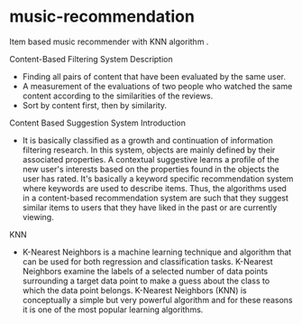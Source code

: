 # music-recommendation
Item based music recommender with KNN algorithm .

Content-Based Filtering System Description
- Finding all pairs of content that have been evaluated by the same user.
- A measurement of the evaluations of two people who watched the same content according to the similarities of the reviews.
- Sort by content first, then by similarity.

Content Based Suggestion System Introduction
- It is basically classified as a growth and continuation of information filtering research. In this system, objects are mainly defined by their associated properties. A contextual suggestive learns a profile of the new user's interests based on the properties found in the objects the user has rated. It's basically a keyword specific recommendation system where keywords are used to describe items. Thus, the algorithms used in a content-based recommendation system are such that they suggest similar items to users that they have liked in the past or are currently viewing.

KNN
- K-Nearest Neighbors is a machine learning technique and algorithm that can be used for both regression and classification tasks. K-Nearest Neighbors examine the labels of a selected number of data points surrounding a target data point to make a guess about the class to which the data point belongs. K-Nearest Neighbors (KNN) is conceptually a simple but very powerful algorithm and for these reasons it is one of the most popular learning algorithms.

